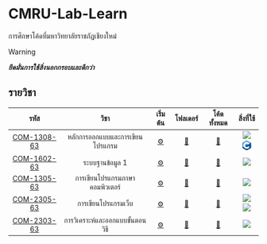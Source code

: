 # CMRU-Lab-Learn

การศึกษาโค้ดที่มหาวิทยาลัยราชภัฏเชียงใหม่

<!-- prettier-ignore -->
> [!WARNING]
> ***ยึดมั่นการใช้สิ่งนอกกรอบและดีกว่า***

## รายวิชา

<!-- prettier-ignore -->
|     รหัส     |              วิชา                |            เริ่มต้น            |      โฟลเดอร์      |     โค้ดทั้งหมด      |      สิ่งที่ใช้      |
| :---------: | :-----------------------------: | :------------------------: | :---------------: | :---------------: | :------------: |
| [COM-1308-63](https://reg.cmru.ac.th/registrar/class_info_5.asp?courseid=16390) | หลักการออกแบบและการเขียนโปรแกรม | [⚙️](./COM-1308/README.md#com-1308-หลักการออกแบบและการเขียนโปรแกรม) | [📁](./COM-1308/) | [📑](./COM-1308/LIST.md) | <a href="http://www.flowgorithm.org"><img width="20px" src="./resources/flowgorithm.ico"/></a> <a href="https://learn.microsoft.com/en-us/cpp/c-language"><img width="20px" src="./resources/c.png"/></a>
| [COM-1602-63](https://reg.cmru.ac.th/registrar/class_info_5.asp?courseid=16391) | ระบบฐานข้อมูล 1 | [⚙️](./COM-1602/README.md#com-1602-ระบบฐานข้อมูล-1) | [📁](./COM-1602/) | [📑](./COM-1602/LIST.md) | <a href="https://www.mysql.com"><img width="20px" src="./resources/mysql.ico"/></a>
| [COM-1305-63](https://reg.cmru.ac.th/registrar/class_info_5.asp?courseid=2784) | การเขียนโปรแกรมภาษาคอมพิวเตอร์  | [⚙️](./COM-1305/README.md#com-1305-การเขียนโปรแกรมภาษาคอมพิวเตอร์) | [📁](./COM-1305/) | [📑](./COM-1305/LIST.md) | <a href="https://www.python.org"><img width="20px" src="./resources/python.ico"/></a>
| [COM-2305-63](https://reg.cmru.ac.th/registrar/class_info_5.asp?courseid=16401) | การเขียนโปรแกรมเว็บ  | [⚙️](./COM-2305/README.md) | [📁](./COM-2305) | [📑](./COM-2305/LIST.md) | <a href=""><img width="20px" src="./resources/html5.ico"/></a> <a href="https://www.php.net"><img width="20px" src="./resources/php.ico"/></a>
| [COM-2303-63](https://reg.cmru.ac.th/registrar/class_info_5.asp?courseid=2814) | การวิเคราะห์และออกแบบขั้นตอนวิธี  | [⚙️](./COM-2303/README.md) | [📁](./COM-2303) | [📑](./COM-2303/LIST.md) | <a href="https://www.typescriptlang.org/"><img width="20px" src="./resources/typescript.ico"/></a>
